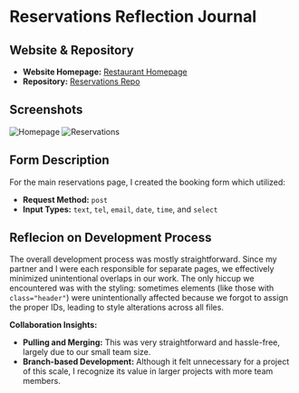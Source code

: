 # Reservations Reflection Journal

## Website & Repository

- **Website Homepage:** [Restaurant Homepage](https://vitalune.github.io/reservations/homepage.html)
- **Repository:** [Reservations Repo](https://github.com/vitalune/reservations)

## Screenshots

![Homepage](homepage_ss)
![Reservations](reserve_ss)

## Form Description

For the main reservations page, I created the booking form which utilized:
- **Request Method:** `post`
- **Input Types:** `text`, `tel`, `email`, `date`, `time`, and `select`

## Reflecion on Development Process

The overall development process was mostly straightforward. Since my partner and I were each responsible for separate pages, we effectively minimized unintentional overlaps in our work. The only hiccup we encountered was with the styling: sometimes elements (like those with `class="header"`) were unintentionally affected because we forgot to assign the proper IDs, leading to style alterations across all files.

**Collaboration Insights:**
- **Pulling and Merging:** This was very straightforward and hassle-free, largely due to our small team size.
- **Branch-based Development:** Although it felt unnecessary for a project of this scale, I recognize its value in larger projects with more team members.
